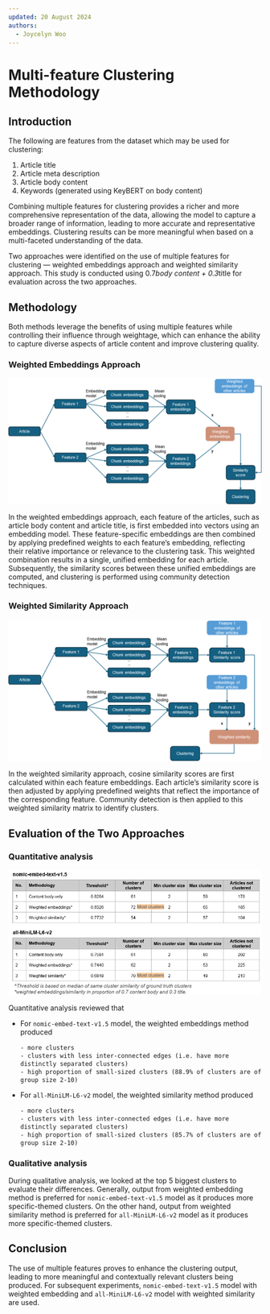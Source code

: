 ```yaml
---
updated: 20 August 2024
authors:
  - Joycelyn Woo
---
```


# Multi-feature Clustering Methodology

## Introduction

The following are features from the dataset which may be used for clustering:

1. Article title
2. Article meta description
3. Article body content
4. Keywords (generated using KeyBERT on body content)

Combining multiple features for clustering provides a richer and more comprehensive representation of the data, allowing the model to capture a broader range of information, leading to more accurate and representative embeddings. Clustering results can be more meaningful when based on a multi-faceted understanding of the data.

Two approaches were identified on the use of multiple features for clustering — weighted embeddings approach and weighted similarity approach. This study is conducted using 0.7*body content + 0.3*title for evaluation across the two approaches.

## Methodology

Both methods leverage the benefits of using multiple features while controlling their influence through weightage, which can enhance the ability to capture diverse aspects of article content and improve clustering quality.

### Weighted Embeddings Approach

![Multi-feature clustering weighted embedding approach](./img/weighted_embedding_approach.png)

In the weighted embeddings approach, each feature of the articles, such as article body content and article title, is first embedded into vectors using an embedding model. These feature-specific embeddings are then combined by applying predefined weights to each feature’s embedding, reflecting their relative importance or relevance to the clustering task. This weighted combination results in a single, unified embedding for each article. Subsequently, the similarity scores between these unified embeddings are computed, and clustering is performed using community detection techniques.

### Weighted Similarity Approach

![Multi-feature clustering weighted embedding approach](./img/weighted_sim_approach.png)

In the weighted similarity approach, cosine similarity scores are first calculated within each feature embeddings. Each article’s similarity score is then adjusted by applying predefined weights that reflect the importance of the corresponding feature. Community detection is then applied to this weighted similarity matrix to identify clusters.

## Evaluation of the Two Approaches

### Quantitative analysis

![Multi-feature clustering evaluation](./img/evaluation.png)

Quantitative analysis reviewed that

- For `nomic-embed-text-v1.5` model, the weighted embeddings method produced

      - more clusters
      - clusters with less inter-connected edges (i.e. have more distinctly separated clusters)
      - high proportion of small-sized clusters (88.9% of clusters are of group size 2-10)

- For `all-MiniLM-L6-v2` model, the weighted similarity method produced

      - more clusters
      - clusters with less inter-connected edges (i.e. have more distinctly separated clusters)
      - high proportion of small-sized clusters (85.7% of clusters are of group size 2-10)

### Qualitative analysis

During qualitative analysis, we looked at the top 5 biggest clusters to evaluate their differences. Generally, output from weighted embedding method is preferred for `nomic-embed-text-v1.5` model as it produces more specific-themed clusters. On the other hand, output from weighted similarity method is preferred for `all-MiniLM-L6-v2` model as it produces more specific-themed clusters.

## Conclusion

The use of multiple features proves to enhance the clustering output, leading to more meaningful and contextually relevant clusters being produced. For subsequent experiments, `nomic-embed-text-v1.5` model with weighted embedding and `all-MiniLM-L6-v2` model with weighted similarity are used.
